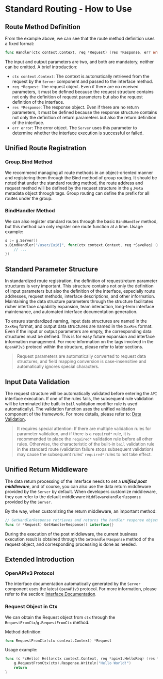 # Standard Routing - How to Use

## Route Method Definition

From the example above, we can see that the route method definition uses a fixed format:

```go
func Handler(ctx context.Context, req *Request) (res *Response, err error)
```

The input and output parameters are two, and both are mandatory, neither can be omitted. A brief introduction:

- `ctx context.Context`: The context is automatically retrieved from the request by the `Server` component and passed to the interface method.
- `req *Request`: The request object. Even if there are no received parameters, it must be defined because the request structure contains not only the definition of request parameters but also the request definition of the interface.
- `res *Response`: The response object. Even if there are no return parameters, it must be defined because the response structure contains not only the definition of return parameters but also the return definition of the interface.
- `err error`: The error object. The `Server` uses this parameter to determine whether the interface execution is successful or failed.

## Unified Route Registration

### Group.Bind Method

We recommend managing all route methods in an object-oriented manner and registering them through the Bind method of group routing. It should be noted that under the standard routing method, the route address and request method will be defined by the request structure in the `g.Meta` metadata object through tags. Group routing can define the prefix for all routes under the group.

### BindHandler Method

We can also register standard routes through the basic `BindHandler` method, but this method can only register one route function at a time. Usage example:

```go
s := g.Server()
s.BindHandler("/user/{uid}", func(ctx context.Context, req *SaveReq) (res *SaveRes, err error) {
    // ...
})
```

## Standard Parameter Structure

In standardized route registration, the definition of request/return parameter structures is very important. This structure contains not only the definition of input parameters but also the definition of the interface, especially route addresses, request methods, interface descriptions, and other information. Maintaining the data structure parameters through the structure facilitates richer interface capability expansion, team interaction, long-term interface maintenance, and automated interface documentation generation.

To ensure standardized naming, input data structures are named in the `XxxReq` format, and output data structures are named in the `XxxRes` format. Even if the input or output parameters are empty, the corresponding data structures must be defined. This is for easy future expansion and interface information management. For more information on the tags involved in the `OpenAPIv3` protocol within the structure, please refer to later sections.

> Request parameters are automatically converted to request data structures, and field mapping conversion is case-insensitive and automatically ignores special characters.

## Input Data Validation

The request structure will be automatically validated before entering the `API` interface execution. If one of the rules fails, the subsequent rule validation will be terminated (the built-in `bail` validation modifier rule is used automatically). The validation function uses the unified validation component of the framework. For more details, please refer to: [Data Validation](/docs/core-component/data-valid/).

> It requires special attention: If there are multiple validation rules for parameter validation, and if there is a `required*` rule, it is recommended to place the `required*` validation rule before all other rules. Otherwise, the characteristic of the built-in `bail` validation rule in the standard route (validation failure stops subsequent validation) may cause the subsequent rules' `required*` rules to not take effect.

## Unified Return Middleware

The data return processing of the interface needs to set a ***unified post middleware***, and of course, you can also use the data return middleware provided by the `Server` by default. When developers customize middleware, they can refer to the default middleware `MiddlewareHandlerResponse` provided by the `Server`.

By the way, when customizing the return middleware, an important method:

```go
// GetHandlerResponse retrieves and returns the handler response object and its error. 
func (r *Request) GetHandlerResponse() interface{} 
```

During the execution of the post middleware, the current business execution result is obtained through the `GetHandlerResponse` method of the request object, and corresponding processing is done as needed.

## Extended Introduction

### OpenAPIv3 Protocol

The interface documentation automatically generated by the `Server` component uses the latest `OpenAPIv3` protocol. For more information, please refer to the section: [Interface Documentation](/public/docs/web-development/router/api-doc).

### Request Object in Ctx

We can obtain the Request object from `ctx` through the `RequestFromCtx`/`g.RequestFromCtx` method.

Method definition:

```go
func RequestFromCtx(ctx context.Context) *Request
```

Usage example:

```go
func (c *cHello) Hello(ctx context.Context, req *apiv1.HelloReq) (res *apiv1.HelloRes, err error) {
    g.RequestFromCtx(ctx).Response.Writeln("Hello World!")
    return
}
```
